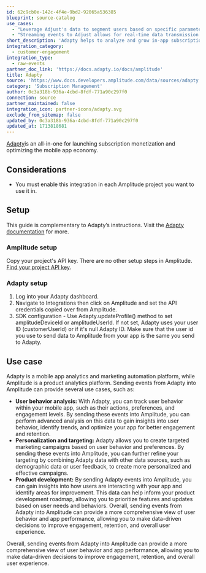 ```yaml
---
id: 62c9cb0e-142c-4f4e-9bd2-92065a536385
blueprint: source-catalog
use_cases:
  - "Leverage Adjust's data to segment users based on specific parameters like ad group or network, enabling a granular analysis of how different advertising efforts impact user engagement, conversion, and retention."
  - "Streaming events to Adjust allows for real-time data transmission from your application to Adjust's platform, enabling immediate analysis and optimization of your marketing efforts."
short_description: 'Adapty helps to analyze and grow in-app subscriptions, integrate in-app purchases within a few hours, and run monetization experiments faster and cheaper.'
integration_category:
  - customer-engagement
integration_type:
  - raw-events
partner_doc_link: 'https://docs.adapty.io/docs/amplitude'
title: Adapty
source: 'https://www.docs.developers.amplitude.com/data/sources/adapty'
category: 'Subscription Management'
author: 0c3a318b-936a-4cbd-8fdf-771a90c297f0
connection: source
partner_maintained: false
integration_icon: partner-icons/adapty.svg
exclude_from_sitemap: false
updated_by: 0c3a318b-936a-4cbd-8fdf-771a90c297f0
updated_at: 1713818681
---
```

[Adapty](https://adapty.io/)is an all-in-one for launching subscription monetization and optimizing the mobile app economy.

## Considerations

- You must enable this integration in each Amplitude project you want to use it in.

## Setup

This guide is complementary to Adapty’s instructions. Visit the [Adapty documentation](https://docs.adapty.io/docs/amplitude) for more.

### Amplitude setup

Copy your project's API key. There are no other setup steps in Amplitude. [Find your project API key](/docs/apis/keys-and-tokens).

### Adapty setup

1. Log into your Adapty dashboard.
2. Navigate to Integrations then click on Amplitude and set the API credentials copied over from Amplitude.
3. SDK configuration - Use Adapty.updateProfile() method to set amplitudeDeviceId or amplitudeUserId. If not set, Adapty uses your user ID (customerUserId) or if it's null Adapty ID. Make sure that the user id you use to send data to Amplitude from your app is the same you send to Adapty.

## Use case

Adapty is a mobile app analytics and marketing automation platform, while Amplitude is a product analytics platform. Sending events from Adapty into Amplitude can provide several use cases, such as:

- **User behavior analysis:** With Adapty, you can track user behavior within your mobile app, such as their actions, preferences, and engagement levels. By sending these events into Amplitude, you can perform advanced analysis on this data to gain insights into user behavior, identify trends, and optimize your app for better engagement and retention.
- **Personalization and targeting:** Adapty allows you to create targeted marketing campaigns based on user behavior and preferences. By sending these events into Amplitude, you can further refine your targeting by combining Adapty data with other data sources, such as demographic data or user feedback, to create more personalized and effective campaigns.
- **Product development:** By sending Adapty events into Amplitude, you can gain insights into how users are interacting with your app and identify areas for improvement. This data can help inform your product development roadmap, allowing you to prioritize features and updates based on user needs and behaviors.
Overall, sending events from Adapty into Amplitude can provide a more comprehensive view of user behavior and app performance, allowing you to make data-driven decisions to improve engagement, retention, and overall user experience.

Overall, sending events from Adapty into Amplitude can provide a more comprehensive view of user behavior and app performance, allowing you to make data-driven decisions to improve engagement, retention, and overall user experience.